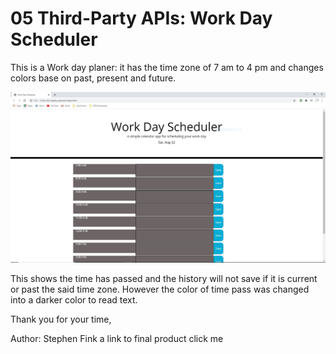 # 05 Third-Party APIs: Work Day Scheduler

This is a Work day planer: it has the time zone of 7 am to 4 pm and changes colors base on past, present and future.

<img src="newPreview.JPG" alt= "a preview">

This shows the time has passed and the history will not save if it is current or past the said time zone.
However the color of time pass was changed into a darker color to read text.

Thank you for your time,

 Author: Stephen Fink
 a link to final product <link href="https://stephenfink.github.io/hw-05-weekly-planner/.">click me
